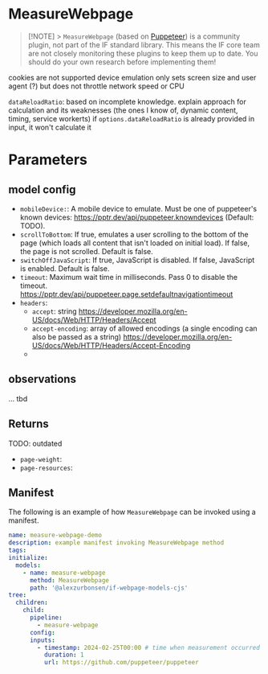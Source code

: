 # MeasureWebpage

> [!NOTE] > `MeasureWebpage` (based on [Puppeteer](https://github.com/puppeteer/puppeteer)) is a community plugin, not part of the IF standard library. This means the IF core team are not closely monitoring these plugins to keep them up to date. You should do your own research before implementing them!

cookies are not supported
device emulation only sets screen size and user agent (?) but does not throttle network speed or CPU

`dataReloadRatio`: based on incomplete knowledge. explain approach for calculation and its weaknesses (the ones I know of, dynamic content, timing, service workerts)
if `options.dataReloadRatio` is already provided in input, it won't calculate it

# Parameters

## model config

- `mobileDevice:`: A mobile device to emulate. Must be one of puppeteer's known devices: https://pptr.dev/api/puppeteer.knowndevices (Default: TODO).
- `scrollToBottom`: If true, emulates a user scrolling to the bottom of the page (which loads all content that isn't loaded on initial load). If false, the page is not scrolled. Default is false.
- `switchOffJavaScript`: If true, JavaScript is disabled. If false, JavaScript is enabled. Default is false.
- `timeout`: Maximum wait time in milliseconds. Pass 0 to disable the timeout. https://pptr.dev/api/puppeteer.page.setdefaultnavigationtimeout
- `headers`:
  - `accept`: string https://developer.mozilla.org/en-US/docs/Web/HTTP/Headers/Accept
  - `accept-encoding`: array of allowed encodings (a single encoding can also be passed as a string) https://developer.mozilla.org/en-US/docs/Web/HTTP/Headers/Accept-Encoding
  -

## observations

... tbd

## Returns

TODO: outdated
- `page-weight`:
- `page-resources`:

## Manifest

The following is an example of how `MeasureWebpage` can be invoked using a manifest.

```yaml
name: measure-webpage-demo
description: example manifest invoking MeasureWebpage method
tags:
initialize:
  models:
    - name: measure-webpage
      method: MeasureWebpage
      path: '@alexzurbonsen/if-webpage-models-cjs'
tree:
  children:
    child:
      pipeline:
        - measure-webpage
      config:
      inputs:
        - timestamp: 2024-02-25T00:00 # time when measurement occurred
          duration: 1
          url: https://github.com/puppeteer/puppeteer
```


